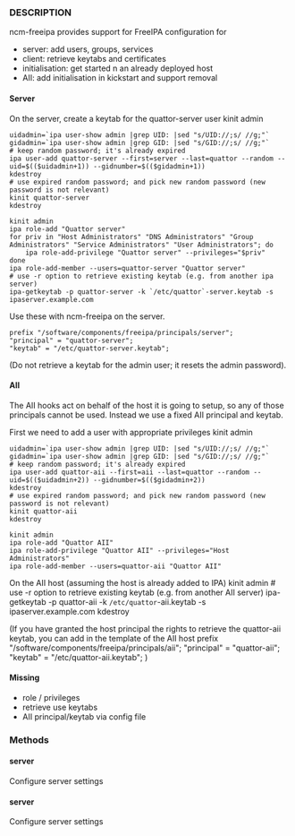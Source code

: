 
### DESCRIPTION

ncm-freeipa provides support for FreeIPA configuration for

- server: add users, groups, services
- client: retrieve keytabs and certificates
- initialisation: get started n an already deployed host
- AII: add initialisation in kickstart and support removal

#### Server

On the server, create a keytab for the quattor-server user
    kinit admin

    uidadmin=`ipa user-show admin |grep UID: |sed "s/UID://;s/ //g;"`
    gidadmin=`ipa user-show admin |grep GID: |sed "s/GID://;s/ //g;"`
    # keep random password; it's already expired
    ipa user-add quattor-server --first=server --last=quattor --random --uid=$(($uidadmin+1)) --gidnumber=$(($gidadmin+1))
    kdestroy
    # use expired random password; and pick new random password (new password is not relevant)
    kinit quattor-server
    kdestroy

    kinit admin
    ipa role-add "Quattor server"
    for priv in "Host Administrators" "DNS Administrators" "Group Administrators" "Service Administrators" "User Administrators"; do
        ipa role-add-privilege "Quattor server" --privileges="$priv"
    done
    ipa role-add-member --users=quattor-server "Quattor server"
    # use -r option to retrieve existing keytab (e.g. from another ipa server)
    ipa-getkeytab -p quattor-server -k `/etc/quattor`-server.keytab -s ipaserver.example.com

Use these with ncm-freeipa on the server.

    prefix "/software/components/freeipa/principals/server";
    "principal" = "quattor-server";
    "keytab" = "/etc/quattor-server.keytab";

(Do not retrieve a keytab for the admin user;
it resets the admin password).

#### AII

The AII hooks act on behalf of the host it is going to setup, so
any of those principals cannot be used. Instead we use a fixed
AII principal and keytab.

First we need to add a user with appropriate privileges
    kinit admin

    uidadmin=`ipa user-show admin |grep UID: |sed "s/UID://;s/ //g;"`
    gidadmin=`ipa user-show admin |grep GID: |sed "s/GID://;s/ //g;"`
    # keep random password; it's already expired
    ipa user-add quattor-aii --first=aii --last=quattor --random --uid=$(($uidadmin+2)) --gidnumber=$(($gidadmin+2))
    kdestroy
    # use expired random password; and pick new random password (new password is not relevant)
    kinit quattor-aii
    kdestroy

    kinit admin
    ipa role-add "Quattor AII"
    ipa role-add-privilege "Quattor AII" --privileges="Host Administrators"
    ipa role-add-member --users=quattor-aii "Quattor AII"

On the AII host (assuming the host is already added to IPA)
    kinit admin
    # use -r option to retrieve existing keytab (e.g. from another AII server)
    ipa-getkeytab -p quattor-aii -k `/etc/quattor`-aii.keytab -s ipaserver.example.com
    kdestroy

(If you have granted the host principal the rights to retrieve the quattor-aii keytab,
you can add in the template of the AII host
    prefix "/software/components/freeipa/principals/aii";
    "principal" = "quattor-aii";
    "keytab" = "/etc/quattor-aii.keytab";
)

#### Missing

- role / privileges
- retrieve use keytabs
- AII principal/keytab via config file

### Methods

#### server

Configure server settings

#### server

Configure server settings
